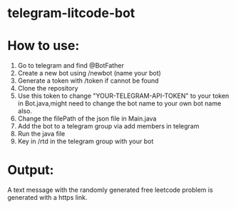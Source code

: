 # telegram-litcode-bot

# How to use:
1. Go to telegram and find @BotFather
2. Create a new bot using /newbot (name your bot)
3. Generate a token with /token if cannot be found
4. Clone the repository
5. Use this token to change "YOUR-TELEGRAM-API-TOKEN" to your token in Bot.java,might need to change the bot name to your own bot name also.
6. Change the filePath of the json file in Main.java
7. Add the bot to a telegram group via add members in telegram
8. Run the java file
9. Key in /rtd in the telegram group with your bot

# Output:
  A text message with the randomly generated free leetcode problem is generated with a https link.
